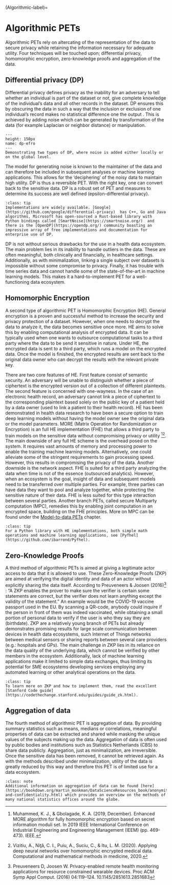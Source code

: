 (Algorithmic-label)=
# Algorithmic PETs
Algorithmic PETs rely on altercating of the representation of the data to secure privacy while retaining the information necessary for adequate utility. Four techniques will be touched upon; differential privacy, homomorphic encryption, zero-knowledge proofs and aggregation of the data. 

## Differential privacy (DP) 
Differential privacy defines privacy as the inability for an adversary to tell whether an individual is part of the dataset or not, give complete knowledge of the individual’s data and all other records in the dataset. DP ensures this by obscuring the data in such a way that the inclusion or exclusion of one individual’s record makes no statistical difference one the output . This is achieved by adding noise which can be generated by transformation of the data (for example Laplacian or neighbor distance) or manipulation. 

```{figure} ./_static/img/fairbig.png
---
height: 150px
name: dp-efro
---
Demonstrating two types of DP, where noise is added either locally or on the global level.
```


The model for generating noise is known to the maintainer of the data and can therefore be included in subsequent analyses or machine learning applications. This allows for the ‘deciphering’ of the noisy data to maintain high utility. DP is thus a reversible PET. With the right key, one can convert back to the sensitive data. DP is a robust set of PET and measures to determine its success are well defined (epsilon-differential privacy). 

```{admonition} Implementations
:class: tip
Implementations are widely available. [Google](https://github.com/google/differential-privacy)  has C++, Go and Java algorithms, Microsoft has open-sourced a Rust-based library with Python bindings called [SmartNoise](https://smartnoise.org/)  and there is the [OpenDP](https://opendp.org/) community boasting an impressive array of free implementations and documentation for enterprise use of DP. 
```
DP is not without serious drawbacks for the use in a health data ecosystem. The main problem lies in its inability to handle outliers in the data. These are often meaningful, both clinically and financially, in healthcare settings. Additionally, as with minimalization, linking a single subject over datasets is impossible without some compromise to privacy. Finally, it has trouble with time series data and cannot handle some of the state-of-the-art in machine learning models. This makes it a hard-to-implement PET for a well-functioning data ecosystem. 

## Homomorphic Encryption
A second type of algorithmic PET is Homomorphic Encryption (HE). General encryption is a proven and successful method to increase the security and privacy protection of a dataset. However, when one needs to decrypt the data to analyze it, the data becomes sensitive once more. HE aims to solve this by enabling computational analysis of encrypted data. It can be typically used when one wants to outsource computational tasks to a third party where the data to be send it sensitive in nature. Under HE, the encrypted data is sent to a third party, which runs a model on the encrypted data. Once the model is finished, the encrypted results are sent back to the original data owner who can decrypt the results with the relevant private key. 

There are two core features of HE. First feature consist of semantic security. An adversary will be unable to distinguish whether a piece of ciphertext is the encrypted version out of a collection of different plaintexts. The second feature is concerned with one-wayness. In the case of an electronic health record, an adversary cannot link a piece of ciphertext to the corresponding plaintext based solely on the public key of a patient held by a data owner (used to link a patient to their health record). 
HE has been demonstrated in health data research to have been a secure option to train deep learning models without having the model owner see the original data or the model parameters. MORE (Matrix Operation for Randomization or Encryption) is an full HE implementation (FHE) that allows a third party to train models on the sensitive data without compromising privacy or utility [^footnote1][^footnote2]. 
The main downside of any full HE scheme is the overhead posed on the system. It requires vast amounts of memory and processing power to enable the training machine learning models. Alternatively, one could alleviate some of the stringent requirements to gain processing speed. However, this results in compromising the privacy of the data. Another downside is the network aspect. FHE is suited for a third party analyzing the data when time is not of the essence (outsourced analytics). However, when an ecosystem is the goal, insight of data and subsequent models need to be transferred over multiple parties. For example, three parties can have data they want to pool and analyze together, while protecting the sensitive nature of their data. FHE is less suited for this type interaction between several parties. Another branch PETs, called secure Multiparty computation (MPC), remedies this by enabling joint computation in an encrypted space, building on the FHE principles. More on MPC can be found under the [Model-to-data PETs](Model-to-data) chapter. 

```{admonition} Implementations
:class: tip
For a Python library with HE implementations, both simple math operations and machine learning applications, see [Pyfhel](https://github.com/ibarrond/Pyfhel).
```


## Zero-Knowledge Proofs
A third method of algorithmic PETs is aimed at giving a legitimate actor access to data that it is allowed to use. These Zero-Knowledge Proofs (ZKP) are aimed at verifying the digital identity and data of an actor without explicitly sharing the data itself. According to Preuveneers & Joosen (2016)[^footnote3] : “A ZKP enables the prover to make sure the verifier is certain some statements are correct, but the verifier does not learn anything except the validity of the statement.” An example would be the COVID-19 vaccine passport used in the EU. By scanning a QR-code, anybody could inquire if the person in front of them was indeed vaccinated, while obtaining a small portion of personal data to verify if the user is who they say they are (birthdate). 
ZKP are a relatively young branch of PETs but already demonstrates promising results for large scale communication between devices in health data ecosystems, such Internet of Things networks between medical sensors or sharing reports between several care providers (e.g.: hospitals and GPs). The main challenge in ZKP lies in its reliance on the data quality of the underlying data, which cannot be verified by other members in the ecosystem. Additionally, lack of machine learning applications make it limited to simple data exchanges, thus limiting its potential for SME ecosystems developing services employing any automated learning or other analytical operations on the data.

```{admonition} Implementations
:class: tip
To learn more on ZKP and how to implement them, read the excellent [Stanford Code guide](https://codethechange.stanford.edu/guides/guide_zk.html). 
```

## Aggregation of data
The fourth method of algorithmic PET is aggregation of data. By providing summary statistics such as means, medians or correlations, meaningful properties of data can be extracted and shared while masking the unique values of the subjects making up the data. Aggregation of data is often used by public bodies and institutions such as Statistics Netherlands (CBS) to share data publicly. Aggregation, just as minimalization, are irreversible. Once the sensitive data has been removed, it cannot be retrieved again. As with the methods described under minimalization, utility of the data is greatly reduced by this way and therefore this PET is of limited use for a data ecosystem.


```{admonition} Resource
:class: note
Additional information on aggregation of data can be found [here](https://bookdown.org/martin_monkman/DataScienceResources_book/anonymity-and-confidentiality.html) which provides an overview on the methods of many national statistics offices around the globe. 
```

[^footnote1]:Muhammed, K. J., & Gbolagade, K. A. (2019, December). Enhanced MORE algorithm for fully homomorphic encryption based on secret information moduli set. In 2019 IEEE International Conference on Industrial Engineering and Engineering Management (IEEM) (pp. 469-473). IEEE.
[^footnote2]:Vizitiu, A., Niƫă, C. I., Puiu, A., Suciu, C., & Itu, L. M. (2020). Applying deep neural networks over homomorphic encrypted medical data. Computational and mathematical methods in medicine, 2020.
[^footnote3]: Preuveneers D, Joosen W. Privacy-enabled remote health monitoring applications for resource constrained wearable devices. Proc ACM Symp Appl Comput. (2016) 04:119–124. 10.1145/2851613.2851683
